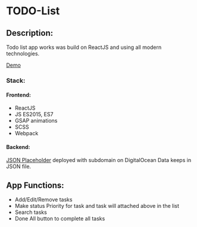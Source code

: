 # TODO-List

## Description: 

Todo list app works was build on ReactJS and using all modern technologies. 

[Demo](http://alexey-kravchenko.com/todolist/)

### Stack: 

#### Frontend:
- ReactJS 
- JS ES2015, ES7 
- GSAP animations
- SCSS
- Webpack

#### Backend:
[JSON Placeholder](https://jsonplaceholder.typicode.com) deployed with subdomain on DigitalOcean
Data keeps in JSON file.



## App Functions:

- Add/Edit/Remove tasks
- Make status Priority for task and task will attached above in the list
- Search tasks 
- Done All button to complete all tasks

